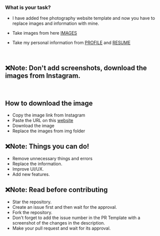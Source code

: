 ### What is your task?

- I have added free photography website template and now you have to replace images and information with mine.

- Take images from here [IMAGES](https://github.com/0AIB/Lx-Gallery/tree/master/my%20image)

- Take my personal information from [PROFILE](https://github.com/avinash201199) and [RESUME](https://drive.google.com/file/d/1K4-g2LlUJFHv-JzBtrBBSeBOUiRN1-iQ/view)

<br>

## ❌Note: Don't add screenshots, download the images from Instagram.
<br>

## How to download the image

- Copy the image link from Instagram
- Paste the URL on this [website](https://en.savefrom.net/7/download-from-instagram)
- Download the image
- Replace the images from img folder

## ❌Note: Things you can do!

- Remove unnecessary things and errors
- Replace the information.
- Improve UI/UX.
- Add new features.

## ❌Note: Read before contributing

- Star the repository.
- Create an issue first and then wait for the approval.
- Fork the repository.
- Don't forget to add the issue number in the PR Template with a screenshot of the changes in the description.
- Make your pull request and wait for its approval.


